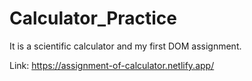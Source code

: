 # Calculator_Practice
It is a scientific calculator and my first DOM assignment.

Link: https://assignment-of-calculator.netlify.app/
